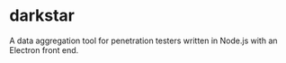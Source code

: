 # darkstar
A data aggregation tool for penetration testers written in Node.js with an Electron front end. 
